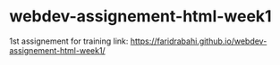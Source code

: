 # webdev-assignement-html-week1
 1st assignement for training
 link: https://faridrabahi.github.io/webdev-assignement-html-week1/
